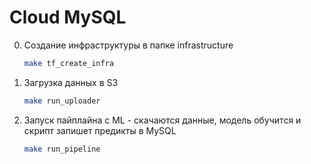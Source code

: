 # Cloud MySQL

0. Создание инфраструктуры в папке infrastructure
   ```bash
   make tf_create_infra
   ```
1. Загрузка данных в S3
   ```bash
   make run_uploader
   ```
2. Запуск пайплайна с ML - скачаются данные, модель обучится и скрипт запишет предикты в MySQL
   ```bash
   make run_pipeline
   ```